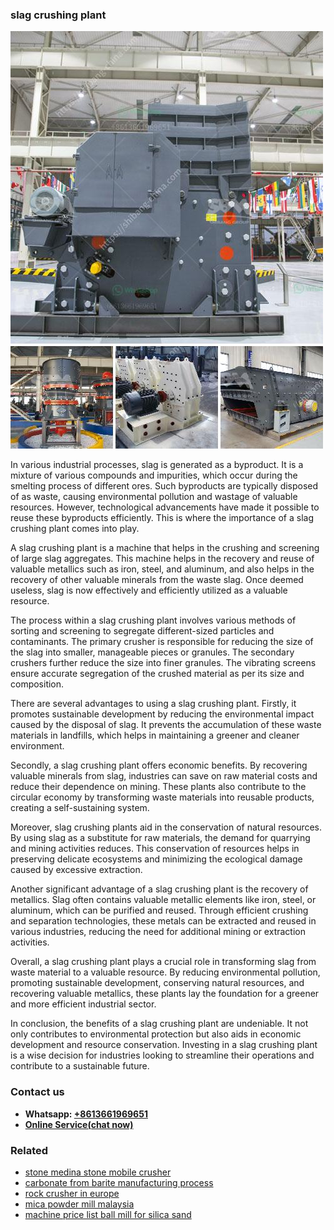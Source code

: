 <h3>slag crushing plant</h3><img src='1706773660.jpg' alt=''><p>In various industrial processes, slag is generated as a byproduct. It is a mixture of various compounds and impurities, which occur during the smelting process of different ores. Such byproducts are typically disposed of as waste, causing environmental pollution and wastage of valuable resources. However, technological advancements have made it possible to reuse these byproducts efficiently. This is where the importance of a slag crushing plant comes into play.</p><p>A slag crushing plant is a machine that helps in the crushing and screening of large slag aggregates. This machine helps in the recovery and reuse of valuable metallics such as iron, steel, and aluminum, and also helps in the recovery of other valuable minerals from the waste slag. Once deemed useless, slag is now effectively and efficiently utilized as a valuable resource.</p><p>The process within a slag crushing plant involves various methods of sorting and screening to segregate different-sized particles and contaminants. The primary crusher is responsible for reducing the size of the slag into smaller, manageable pieces or granules. The secondary crushers further reduce the size into finer granules. The vibrating screens ensure accurate segregation of the crushed material as per its size and composition.</p><p>There are several advantages to using a slag crushing plant. Firstly, it promotes sustainable development by reducing the environmental impact caused by the disposal of slag. It prevents the accumulation of these waste materials in landfills, which helps in maintaining a greener and cleaner environment.</p><p>Secondly, a slag crushing plant offers economic benefits. By recovering valuable minerals from slag, industries can save on raw material costs and reduce their dependence on mining. These plants also contribute to the circular economy by transforming waste materials into reusable products, creating a self-sustaining system.</p><p>Moreover, slag crushing plants aid in the conservation of natural resources. By using slag as a substitute for raw materials, the demand for quarrying and mining activities reduces. This conservation of resources helps in preserving delicate ecosystems and minimizing the ecological damage caused by excessive extraction.</p><p>Another significant advantage of a slag crushing plant is the recovery of metallics. Slag often contains valuable metallic elements like iron, steel, or aluminum, which can be purified and reused. Through efficient crushing and separation technologies, these metals can be extracted and reused in various industries, reducing the need for additional mining or extraction activities.</p><p>Overall, a slag crushing plant plays a crucial role in transforming slag from waste material to a valuable resource. By reducing environmental pollution, promoting sustainable development, conserving natural resources, and recovering valuable metallics, these plants lay the foundation for a greener and more efficient industrial sector.</p><p>In conclusion, the benefits of a slag crushing plant are undeniable. It not only contributes to environmental protection but also aids in economic development and resource conservation. Investing in a slag crushing plant is a wise decision for industries looking to streamline their operations and contribute to a sustainable future.</p><h3>Contact us</h3><ul><li><strong>Whatsapp:&nbsp;<a href="https://wa.me/8613661969651">+8613661969651</a></strong></li><li><a href="https://swt.shibang-china.com/?git&amp;zhl&amp;slag crushing plant"><strong>Online Service(chat now)</strong></a></li></ul><h3>Related</h3><ul><li><a href='stone medina stone mobile crusher.md'>stone medina stone mobile crusher</a></li><li><a href='carbonate from barite manufacturing process.md'>carbonate from barite manufacturing process</a></li><li><a href='rock crusher in europe.md'>rock crusher in europe</a></li><li><a href='mica powder mill malaysia.md'>mica powder mill malaysia</a></li><li><a href='machine price list ball mill for silica sand.md'>machine price list ball mill for silica sand</a></li></ul>